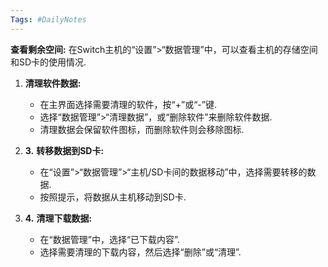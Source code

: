 ```yaml
---
Tags: #DailyNotes 
---
```


**查看剩余空间:**
在Switch主机的“设置”>“数据管理”中，可以查看主机的存储空间和SD卡的使用情况.

1. **清理软件数据:**
    
    - 在主界面选择需要清理的软件，按“+”或“-”键.﻿
    - 选择“数据管理”>“清理数据”，或“删除软件”来删除软件数据.﻿
    - 清理数据会保留软件图标，而删除软件则会移除图标.﻿
    
2. **3.** **转移数据到SD卡:**
    
    - 在“设置”>“数据管理”>“主机/SD卡间的数据移动”中，选择需要转移的数据.﻿
    - 按照提示，将数据从主机移动到SD卡.﻿
    
3. **4.** **清理下载数据:**
    
    - 在“数据管理”中，选择“已下载内容”.﻿
    - 选择需要清理的下载内容，然后选择“删除”或“清理”.
